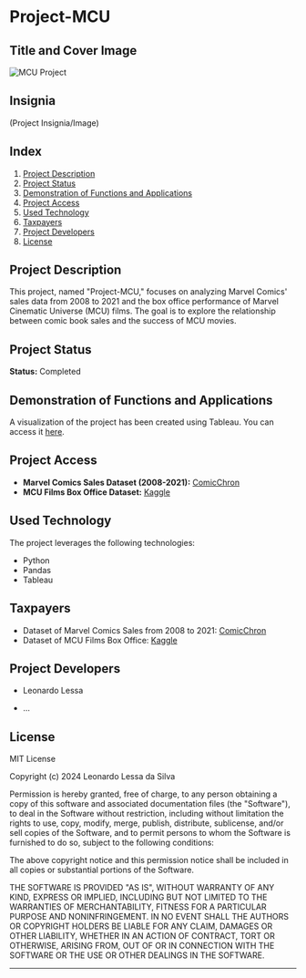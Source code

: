 # Project-MCU

## Title and Cover Image

![MCU Project](https://upload.wikimedia.org/wikipedia/commons/0/0c/Marvel_Cinematic_Universe_logo.png)

## Insignia

(Project Insignia/Image)

## Index

1. [Project Description](#project-description)
2. [Project Status](#project-status)
3. [Demonstration of Functions and Applications](#demonstration-of-functions-and-applications)
4. [Project Access](#project-access)
5. [Used Technology](#used-technology)
6. [Taxpayers](#taxpayers)
7. [Project Developers](#project-developers)
8. [License](#license)

## Project Description

This project, named "Project-MCU," focuses on analyzing Marvel Comics' sales data from 2008 to 2021 and the box office performance of Marvel Cinematic Universe (MCU) films. The goal is to explore the relationship between comic book sales and the success of MCU movies.

## Project Status

**Status:** Completed

## Demonstration of Functions and Applications

A visualization of the project has been created using Tableau. You can access it [here](https://public.tableau.com/views/MCU_17088239428790/Story1?:language=pt-BR&publish=yes&:sid=&:display_count=n&:origin=viz_share_link).

## Project Access

- **Marvel Comics Sales Dataset (2008-2021):** [ComicChron](https://www.comichron.com/index.php)
- **MCU Films Box Office Dataset:** [Kaggle](https://www.kaggle.com/datasets)

## Used Technology

The project leverages the following technologies:

- Python
- Pandas
- Tableau

## Taxpayers

- Dataset of Marvel Comics Sales from 2008 to 2021: [ComicChron](https://www.comichron.com/index.php)
- Dataset of MCU Films Box Office: [Kaggle](https://www.kaggle.com/datasets)

## Project Developers

- Leonardo Lessa

- ...

## License

MIT License

Copyright (c) 2024 Leonardo Lessa da Silva

Permission is hereby granted, free of charge, to any person obtaining a copy
of this software and associated documentation files (the "Software"), to deal
in the Software without restriction, including without limitation the rights
to use, copy, modify, merge, publish, distribute, sublicense, and/or sell
copies of the Software, and to permit persons to whom the Software is
furnished to do so, subject to the following conditions:

The above copyright notice and this permission notice shall be included in all
copies or substantial portions of the Software.

THE SOFTWARE IS PROVIDED "AS IS", WITHOUT WARRANTY OF ANY KIND, EXPRESS OR
IMPLIED, INCLUDING BUT NOT LIMITED TO THE WARRANTIES OF MERCHANTABILITY,
FITNESS FOR A PARTICULAR PURPOSE AND NONINFRINGEMENT. IN NO EVENT SHALL THE
AUTHORS OR COPYRIGHT HOLDERS BE LIABLE FOR ANY CLAIM, DAMAGES OR OTHER
LIABILITY, WHETHER IN AN ACTION OF CONTRACT, TORT OR OTHERWISE, ARISING FROM,
OUT OF OR IN CONNECTION WITH THE SOFTWARE OR THE USE OR OTHER DEALINGS IN THE
SOFTWARE.

---

